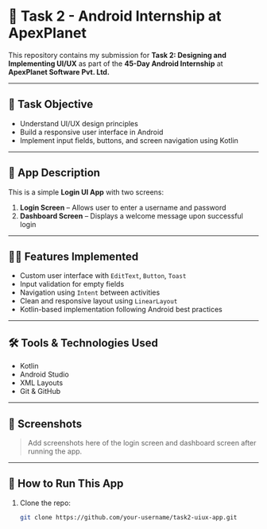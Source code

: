 # 📲 Task 2 - Android Internship at ApexPlanet

This repository contains my submission for **Task 2: Designing and Implementing UI/UX** as part of the **45-Day Android Internship** at **ApexPlanet Software Pvt. Ltd.**

---

## 🎯 Task Objective

- Understand UI/UX design principles
- Build a responsive user interface in Android
- Implement input fields, buttons, and screen navigation using Kotlin

---

## 📱 App Description

This is a simple **Login UI App** with two screens:

1. **Login Screen** – Allows user to enter a username and password
2. **Dashboard Screen** – Displays a welcome message upon successful login

---

## 🧑‍💻 Features Implemented

- Custom user interface with `EditText`, `Button`, `Toast`
- Input validation for empty fields
- Navigation using `Intent` between activities
- Clean and responsive layout using `LinearLayout`
- Kotlin-based implementation following Android best practices

---

## 🛠 Tools & Technologies Used

- Kotlin  
- Android Studio  
- XML Layouts  
- Git & GitHub

---

## 📸 Screenshots

> Add screenshots here of the login screen and dashboard screen after running the app.

---

## 🧪 How to Run This App

1. Clone the repo:
   ```bash
   git clone https://github.com/your-username/task2-uiux-app.git
